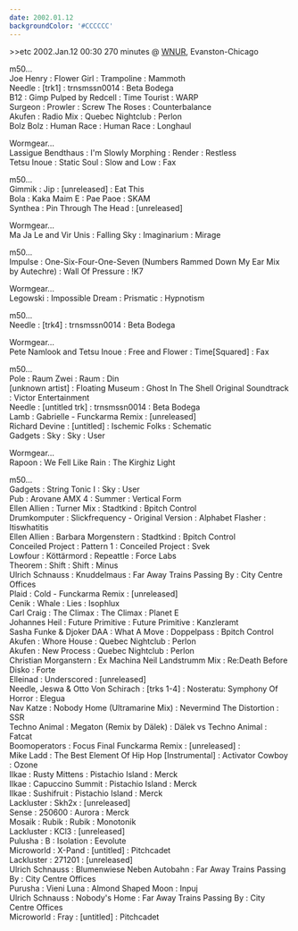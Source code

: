 ```yaml
---
date: 2002.01.12
backgroundColor: '#CCCCCC'
---
```


\>>etc 2002.Jan.12 00:30 270 minutes @ [WNUR](http://www.wnur.org/), Evanston-Chicago  

m50...  
Joe Henry : Flower Girl : Trampoline : Mammoth  
Needle : \[trk1\] : trnsmssn0014 : Beta Bodega  
B12 : Gimp Pulped by Redcell : Time Tourist : WARP  
Surgeon : Prowler : Screw The Roses : Counterbalance  
Akufen : Radio Mix : Quebec Nightclub : Perlon  
Bolz Bolz : Human Race : Human Race : Longhaul  

Wormgear...  
Lassigue Bendthaus : I'm Slowly Morphing : Render : Restless  
Tetsu Inoue : Static Soul : Slow and Low : Fax  

m50...  
Gimmik : Jip : \[unreleased\] : Eat This  
Bola : Kaka Maim E : Pae Paoe : SKAM  
Synthea : Pin Through The Head : \[unreleased\]  

Wormgear...  
Ma Ja Le and Vir Unis : Falling Sky : Imaginarium : Mirage  

m50...  
Impulse : One-Six-Four-One-Seven (Numbers Rammed Down My Ear Mix by Autechre) : Wall Of Pressure : !K7  

Wormgear...  
Legowski : Impossible Dream : Prismatic : Hypnotism  

m50...  
Needle : \[trk4\] : trnsmssn0014 : Beta Bodega  

Wormgear...  
Pete Namlook and Tetsu Inoue : Free and Flower : Time\[Squared\] : Fax  

m50...  
Pole : Raum Zwei : Raum : Din  
\[unknown artist\] : Floating Museum : Ghost In The Shell Original Soundtrack : Victor Entertainment  
Needle : \[untitled trk\] : trnsmssn0014 : Beta Bodega  
Lamb : Gabrielle - Funckarma Remix : \[unreleased\]  
Richard Devine : \[untitled\] : Ischemic Folks : Schematic  
Gadgets : Sky : Sky : User  

Wormgear...  
Rapoon : We Fell Like Rain : The Kirghiz Light  

m50...  
Gadgets : String Tonic I : Sky : User  
Pub : Arovane AMX 4 : Summer : Vertical Form  
Ellen Allien : Turner Mix : Stadtkind : Bpitch Control  
Drumkomputer : Slickfrequency - Original Version : Alphabet Flasher : Itiswhatitis  
Ellen Allien : Barbara Morgenstern : Stadtkind : Bpitch Control  
Conceiled Project : Pattern 1 : Conceiled Project : Svek  
Lowfour : Köttärmord : Repeattle : Force Labs  
Theorem : Shift : Shift : Minus  
Ulrich Schnauss : Knuddelmaus : Far Away Trains Passing By : City Centre Offices  
Plaid : Cold - Funckarma Remix : \[unreleased\]  
Cenik : Whale : Lies : Isophlux  
Carl Craig : The Climax : The Climax : Planet E  
Johannes Heil : Future Primitive : Future Primitive : Kanzleramt  
Sasha Funke & Djoker DAA : What A Move : Doppelpass : Bpitch Control  
Akufen : Whore House : Quebec Nightclub : Perlon  
Akufen : New Process : Quebec Nightclub : Perlon  
Christian Morganstern : Ex Machina Neil Landstrumm Mix : Re:Death Before Disko : Forte  
Elleinad : Underscored : \[unreleased\]  
Needle, Jeswa & Otto Von Schirach : \[trks 1-4\] : Nosteratu: Symphony Of Horror : Elegua  
Nav Katze : Nobody Home (Ultramarine Mix) : Nevermind The Distortion : SSR  
Techno Animal : Megaton (Remix by Dälek) : Dälek vs Techno Animal : Fatcat  
Boomoperators : Focus Final Funckarma Remix : \[unreleased\] :  
Mike Ladd : The Best Element Of Hip Hop \[Instrumental\] : Activator Cowboy : Ozone  
Ilkae : Rusty Mittens : Pistachio Island : Merck  
Ilkae : Capuccino Summit : Pistachio Island : Merck  
Ilkae : Sushifruit : Pistachio Island : Merck  
Lackluster : Skh2x : \[unreleased\]  
Sense : 250600 : Aurora : Merck  
Mosaik : Rubik : Rubik : Monotonik  
Lackluster : KCl3 : \[unreleased\]  
Pulusha : B : Isolation : Eevolute  
Microworld : X-Pand : \[untitled\] : Pitchcadet  
Lackluster : 271201 : \[unreleased\]  
Ulrich Schnauss : Blumenwiese Neben Autobahn : Far Away Trains Passing By : City Centre Offices  
Purusha : Vieni Luna : Almond Shaped Moon : Inpuj  
Ulrich Schnauss : Nobody's Home : Far Away Trains Passing By : City Centre Offices  
Microworld : Fray : \[untitled\] : Pitchcadet